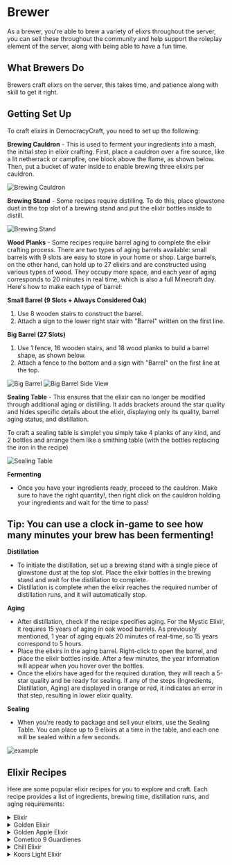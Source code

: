 # Brewer 

As a brewer, you're able to brew a variety of elixrs throughout the server, you can sell these throughout the community and help support the roleplay element of the server, along with being able to have a fun time.

## What Brewers Do
Brewers craft elixrs on the server, this takes time, and patience along with skill to get it right. 

## Getting Set Up
To craft elixirs in DemocracyCraft, you need to set up the following:

**Brewing Cauldron** - This is used to ferment your ingredients into a mash, the initial step in elixir crafting. First, place a cauldron over a fire source, like a lit netherrack or campfire, one block above the flame, as shown below. Then, put a bucket of water inside to enable brewing three elixirs per cauldron.

![Brewing Cauldron](https://i.imgur.com/y3WPIws.png)

**Brewing Stand** - Some recipes require distilling. To do this, place glowstone dust in the top slot of a brewing stand and put the elixir bottles inside to distill.

![Brewing Stand](https://i.imgur.com/mp6foKo.png)

**Wood Planks** - Some recipes require barrel aging to complete the elixir crafting process. There are two types of aging barrels available: small barrels with 9 slots are easy to store in your home or shop. Large barrels, on the other hand, can hold up to 27 elixirs and are constructed using various types of wood. They occupy more space, and each year of aging corresponds to 20 minutes in real time, which is also a full Minecraft day. Here's how to make each type of barrel:

**Small Barrel (9 Slots + Always Considered Oak)**
1. Use 8 wooden stairs to construct the barrel.
2. Attach a sign to the lower right stair with "Barrel" written on the first line.

**Big Barrel (27 Slots)**
1. Use 1 fence, 16 wooden stairs, and 18 wood planks to build a barrel shape, as shown below.
2. Attach a fence to the bottom and a sign with "Barrel" on the first line at the top.

![Big Barrel](https://imgur.com/OJWDQW3.png)
![Big Barrel Side View](https://imgur.com/Ud5nJa9.png)

**Sealing Table** - This ensures that the elixir can no longer be modified through additional aging or distilling. It adds brackets around the star quality and hides specific details about the elixir, displaying only its quality, barrel aging status, and distillation.

To craft a sealing table is simple! you simply take 4 planks of any kind, and 2 bottles and arrange them like a smithing table (with the bottles replacing the iron in the recipe)

![Sealing Table](https://imgur.com/QRrAXAV.png)

**Fermenting**
- Once you have your ingredients ready, proceed to the cauldron. Make sure to have the right quantity!, then right click on the cauldron holding your ingredients and wait for the time to pass!

## Tip: You can use a clock in-game to see how many minutes your brew has been fermenting!

**Distillation**
- To initiate the distillation, set up a brewing stand with a single piece of glowstone dust at the top slot. Place the elixir bottles in the brewing stand and wait for the distillation to complete.
- Distillation is complete when the elixir reaches the required number of distillation runs, and it will automatically stop.


**Aging**
- After distillation, check if the recipe specifies aging. For the Mystic Elixir, it requires 15 years of aging in oak wood barrels. As previously mentioned, 1 year of aging equals 20 minutes of real-time, so 15 years correspond to 5 hours.
- Place the elixirs in the aging barrel. Right-click to open the barrel, and place the elixir bottles inside. After a few minutes, the year information will appear when you hover over the bottles.
- Once the elixirs have aged for the required duration, they will reach a 5-star quality and be ready for sealing. If any of the steps (Ingredients, Distillation, Aging) are displayed in orange or red, it indicates an error in that step, resulting in lower elixir quality.

**Sealing**
- When you're ready to package and sell your elixirs, use the Sealing Table. You can place up to 9 elixirs at a time in the table, and each one will be sealed within a few seconds.

![example](https://imgur.com/esgH208.png)

## Elixir Recipes
Here are some popular elixir recipes for you to explore and craft. Each recipe provides a list of ingredients, brewing time, distillation runs, and aging requirements:

<details>
<summary>Elixir</summary>

Ingredients: 14 Wheat

Boil Time: 14 minutes

Distill Runs: 2

Age: 26 Years

Barrel Wood: Oak

In-Game Name: Elixir

</details>
<details>
<summary>Golden Elixir</summary>

Ingredients: 12 Potato, 6 gold nuggets.

Boil Time: 25 minutes

Distill Runs: 3

Age: 0 Years

Barrel Wood: N/A

In-Game Name: Golden Elixir

</details>
<details>
<summary>Golden Apple Elixir</summary>

Ingredients: 6 Sugar, 2 Golden Apples.

Boil Time: 4 minutes

Distill Runs: 0

Age: 4 Years

Barrel Wood: Oak

In-Game Name: Golden Apple Elixir

</details>
<details>
<summary>Cometico 9 Guardienes</summary>

Ingredients: 25 Cactus.

Boil Time: 18 minutes

Distill Runs: 2

Age: 1 Year

Barrel Wood: Any

In-Game Name: Cometico 9 Guardienes

</details>
<details>
<summary>Chill Elixir</summary>

Ingredients: 3 Potatoes.

Boil Time: 4 minutes

Distill Runs: 1

Age: 0 Years

Barrel Wood: N/A

In-Game Name: Chill Elixir

</details>
<details>
<summary>Koors Light Elixir</summary>

Ingredients: 5 Wheat.

Boil Time: 5 minutes

Distill Runs: 0

Age: 2 Years

Barrel Wood: Any

In-Game Name: Koors Light Elixir

</details>
